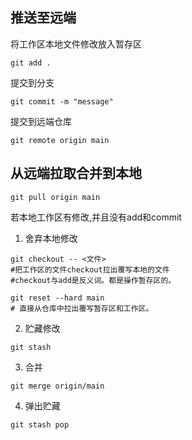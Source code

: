 ## 推送至远端
将工作区本地文件修改放入暂存区
```shell
git add .
```
提交到分支
```shell
git commit -m "message"
```
提交到远端仓库
```shell
git remote origin main
```



## 从远端拉取合并到本地

```shell
git pull origin main
```


若本地工作区有修改,并且没有add和commit
1. 舍弃本地修改
```shell
git checkout -- <文件>
#把工作区的文件checkout拉出覆写本地的文件
#checkout与add是反义词。都是操作暂存区的。

git reset --hard main
# 直接从仓库中拉出覆写暂存区和工作区。
```
2. 贮藏修改
```shell
git stash
```

3. 合并
```shell
git merge origin/main
```
 4. 弹出贮藏
```shell
git stash pop
```


